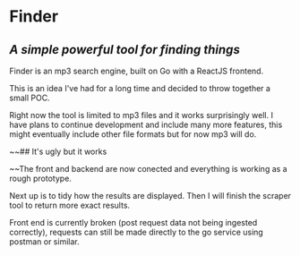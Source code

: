 # Finder
## _A simple powerful tool for finding things_

Finder is an mp3 search engine, built on Go with a ReactJS frontend.

This is an idea I've had for a long time and decided to throw together a small POC.

Right now the tool is limited to mp3 files and it works surprisingly well. I have plans to continue development and include many more features, this might eventually include other file formats but for now mp3 will do.

~~## It's ugly but it works

~~The front and backend are now conected and everything is working as a rough prototype.

Next up is to tidy how the results are displayed. Then I will finish the scraper tool to return more exact results.

Front end is currently broken (post request data not being ingested correctly), requests can still be made directly to the go service using postman or similar.

